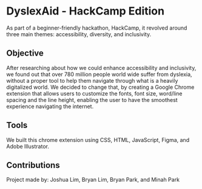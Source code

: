 # DyslexAid - HackCamp Edition
As part of a beginner-friendly hackathon, HackCamp, it revolved around three main themes: accessibility, diversity, and inclusivity.

## Objective
After researching about how we could enhance accessibility and inclusivity, we found out that over 780 million people world wide suffer from dyslexia, without a proper tool to help them navigate through what is a heavily digitalized world. We decided to change that, by creating a Google Chrome extension that allows users to customize the fonts, font size, word/line spacing and the line height, enabling the user to have the smoothest experience navigating the internet.

## Tools
We built this chrome extension using CSS, HTML, JavaScript, Figma, and Adobe Illustrator.

## Contributions
Project made by: Joshua Lim, Bryan Lim, Bryan Park, and Minah Park